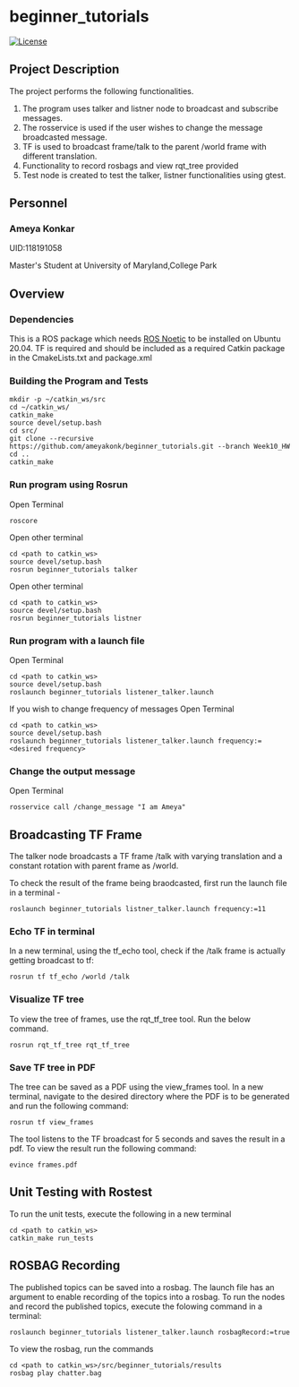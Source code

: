 # beginner_tutorials

[![License](https://img.shields.io/badge/License-BSD_3--Clause-blue.svg)](https://opensource.org/licenses/BSD-3-Clause)

## Project Description

The project performs the following functionalities.

1. The program uses talker and listner node to broadcast and subscribe messages. 
2. The rosservice is used if the user wishes to change the message broadcasted message.
3. TF is used to broadcast frame/talk to the parent /world frame with different translation.
4. Functionality to record rosbags and view rqt_tree provided
5. Test node is created to test the talker, listner functionalities using gtest.

## Personnel

### Ameya Konkar 

UID:118191058

Master's Student at University of Maryland,College Park

## Overview

### Dependencies
This is a ROS package which needs [ROS Noetic](http://wiki.ros.org/Installation/Ubuntu) to be installed on Ubuntu 20.04.
TF is required and should be included as a required Catkin package in the CmakeLists.txt and package.xml

### Building the Program and Tests

```
mkdir -p ~/catkin_ws/src
cd ~/catkin_ws/
catkin_make
source devel/setup.bash
cd src/
git clone --recursive https://github.com/ameyakonk/beginner_tutorials.git --branch Week10_HW
cd ..
catkin_make

```
### Run program using Rosrun

Open Terminal
```
roscore
```
Open other terminal

```
cd <path to catkin_ws>
source devel/setup.bash
rosrun beginner_tutorials talker

```
Open other terminal

```
cd <path to catkin_ws>
source devel/setup.bash
rosrun beginner_tutorials listner

```
### Run program with a launch file

Open Terminal
```
cd <path to catkin_ws>
source devel/setup.bash
roslaunch beginner_tutorials listener_talker.launch

```
If you wish to change frequency of messages
Open Terminal
```
cd <path to catkin_ws>
source devel/setup.bash
roslaunch beginner_tutorials listener_talker.launch frequency:=<desired frequency>

```
### Change the output message

Open Terminal
```
rosservice call /change_message "I am Ameya"

```
## Broadcasting TF Frame
The talker node broadcasts a TF frame /talk with varying translation and a constant rotation with parent frame as /world.

To check the result of the frame being braodcasted, first run the launch file in a terminal -
```
roslaunch beginner_tutorials listner_talker.launch frequency:=11
```
### Echo TF in terminal
In a new terminal, using the tf_echo tool, check if the /talk frame is actually getting broadcast to tf:
```
rosrun tf tf_echo /world /talk
```
### Visualize TF tree 
To view the tree of frames, use the rqt_tf_tree tool. Run the below command.
```
rosrun rqt_tf_tree rqt_tf_tree
```
### Save TF tree in PDF
The tree can be saved as a PDF using the view_frames tool. In a new terminal, navigate to the desired directory where the PDF is to be generated and run the following command:
```
rosrun tf view_frames
```
The tool listens to the TF broadcast for 5 seconds and saves the result in a pdf. To view the result run the following command:
```
evince frames.pdf
```
## Unit Testing with Rostest
To run the unit tests, execute the following in a new terminal
```
cd <path to catkin_ws>
catkin_make run_tests
```
## ROSBAG Recording
The published topics can be saved into a rosbag. The launch file has an argument to enable recording of the topics into a rosbag. To run the nodes and record the published topics, execute the folowing command in a terminal:
```
roslaunch beginner_tutorials listener_talker.launch rosbagRecord:=true
``` 
To view the rosbag, run the commands
```
cd <path to catkin_ws>/src/beginner_tutorials/results
rosbag play chatter.bag
```
